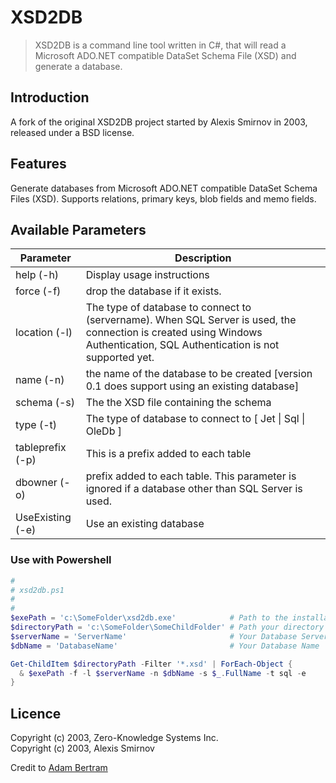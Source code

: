 # XSD2DB

> XSD2DB is a command line tool written in C#, that will read a Microsoft ADO.NET compatible DataSet Schema File (XSD) and generate a database.

## Introduction

A fork of the original XSD2DB project started by Alexis Smirnov in 2003, released under a BSD license.

## Features

Generate databases from Microsoft ADO.NET compatible DataSet Schema Files (XSD).
Supports relations, primary keys, blob fields and memo fields.

## Available Parameters

| Parameter        | Description                                                                                                                                                                |
|------------------|----------------------------------------------------------------------------------------------------------------------------------------------------------------------------|
| help (-h)        | Display usage instructions                                                                                                                                                 |
| force (-f)       | drop the database if it exists.                                                                                                                                            |
| location (-l)    | The type of database to connect to (servername). When SQL Server is used, the connection is created using Windows Authentication, SQL Authentication is not supported yet. |
| name (-n)        | the name of the database to be created [version 0.1 does support using an existing database]                                                                               |
| schema (-s)      | The the XSD file containing the schema                                                                                                                                     |
| type (-t)        | The type of database to connect to [ Jet \| Sql \| OleDb ]                                                                                                                 |
| tableprefix (-p) | This is a prefix added to each table                                                                                                                                       |
| dbowner (-o)     | prefix added to each table. This parameter is ignored if a database other than SQL Server is used.                                                                         |
| UseExisting (-e) | Use an existing database                                                                                                                                                   |

### Use with Powershell

```powershell
#
# xsd2db.ps1
#
#
$exePath = 'c:\SomeFolder\xsd2db.exe'            # Path to the installation folder of xsd2dg.exe
$directoryPath = 'c:\SomeFolder\SomeChildFolder' # Path your directory containing schemas
$serverName = 'ServerName'                       # Your Database Server Name, i.e. localhost
$dbName = 'DatabaseName'                         # Your Database Name

Get-ChildItem $directoryPath -Filter '*.xsd' | ForEach-Object {
  & $exePath -f -l $serverName -n $dbName -s $_.FullName -t sql -e
}
```

## Licence

Copyright (c) 2003, Zero-Knowledge Systems Inc.  
Copyright (c) 2003, Alexis Smirnov

Credit to [Adam Bertram](http://www.adamtheautomator.com/ "Adam Bertram - Adam the Automator")
